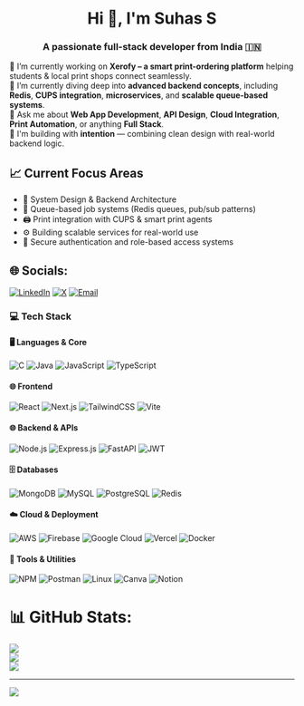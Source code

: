 <h1 align="center">Hi 👋, I'm Suhas S</h1>
<h3 align="center">A passionate full-stack developer from India 🇮🇳</h3>

🔭 I’m currently working on **Xerofy – a smart print-ordering platform** helping students & local print shops connect seamlessly.  
🌱 I’m currently diving deep into **advanced backend concepts**, including **Redis**, **CUPS integration**, **microservices**, and **scalable queue-based systems**.  
💬 Ask me about **Web App Development**, **API Design**, **Cloud Integration**, **Print Automation**, or anything **Full Stack**.  
🚀 I'm building with **intention** — combining clean design with real-world backend logic.  

## 📈 Current Focus Areas

- 🧠 System Design & Backend Architecture
- 🔁 Queue-based job systems (Redis queues, pub/sub patterns)
- 🖨️ Print integration with CUPS & smart print agents
- ⚙️ Building scalable services for real-world use
- 🔐 Secure authentication and role-based access systems

## 🌐 Socials:
[![LinkedIn](https://img.shields.io/badge/LinkedIn-%230077B5.svg?style=for-the-badge&logo=linkedin&logoColor=white)](https://www.linkedin.com/in/suhas-developer/) 
[![X](https://img.shields.io/badge/X-black.svg?style=for-the-badge&logo=X&logoColor=white)](https://x.com/suhass1177318) 
[![Email](https://img.shields.io/badge/Email-D14836?style=for-the-badge&logo=gmail&logoColor=white)](mailto:sharmasuhas22@gmail.com)

### 💻 Tech Stack

#### 🖥️ Languages & Core
![C](https://img.shields.io/badge/C-%2300599C.svg?style=for-the-badge&logo=c&logoColor=white)
![Java](https://img.shields.io/badge/Java-%23ED8B00.svg?style=for-the-badge&logo=openjdk&logoColor=white)
![JavaScript](https://img.shields.io/badge/JavaScript-%23323330.svg?style=for-the-badge&logo=javascript&logoColor=%23F7DF1E)
![TypeScript](https://img.shields.io/badge/TypeScript-%23007ACC.svg?style=for-the-badge&logo=typescript&logoColor=white)

#### 🌐 Frontend
![React](https://img.shields.io/badge/React-%2320232a.svg?style=for-the-badge&logo=react&logoColor=%2361DAFB)
![Next.js](https://img.shields.io/badge/Next.js-000000?style=for-the-badge&logo=next.js&logoColor=white)
![TailwindCSS](https://img.shields.io/badge/TailwindCSS-%2338B2AC.svg?style=for-the-badge&logo=tailwind-css&logoColor=white)
![Vite](https://img.shields.io/badge/Vite-%23646CFF.svg?style=for-the-badge&logo=vite&logoColor=white)

#### 🌐 Backend & APIs
![Node.js](https://img.shields.io/badge/Node.js-6DA55F?style=for-the-badge&logo=node.js&logoColor=white)
![Express.js](https://img.shields.io/badge/Express.js-%23404d59.svg?style=for-the-badge&logo=express&logoColor=%2361DAFB)
![FastAPI](https://img.shields.io/badge/FastAPI-005571?style=for-the-badge&logo=fastapi)
![JWT](https://img.shields.io/badge/JWT-black?style=for-the-badge&logo=JSON%20web%20tokens)

#### 🗄️ Databases
![MongoDB](https://img.shields.io/badge/MongoDB-%234ea94b.svg?style=for-the-badge&logo=mongodb&logoColor=white)
![MySQL](https://img.shields.io/badge/MySQL-%2300f.svg?style=for-the-badge&logo=mysql&logoColor=white)
![PostgreSQL](https://img.shields.io/badge/PostgreSQL-%23316192.svg?style=for-the-badge&logo=postgresql&logoColor=white)
![Redis](https://img.shields.io/badge/Redis-%23DC382D.svg?style=for-the-badge&logo=redis&logoColor=white)

#### ☁️ Cloud & Deployment
![AWS](https://img.shields.io/badge/AWS-%23FF9900.svg?style=for-the-badge&logo=amazon-aws&logoColor=white)
![Firebase](https://img.shields.io/badge/Firebase-%23039BE5.svg?style=for-the-badge&logo=firebase)
![Google Cloud](https://img.shields.io/badge/Google%20Cloud-%234285F4.svg?style=for-the-badge&logo=google-cloud&logoColor=white)
![Vercel](https://img.shields.io/badge/Vercel-%23000000.svg?style=for-the-badge&logo=vercel&logoColor=white)
![Docker](https://img.shields.io/badge/Docker-%230db7ed.svg?style=for-the-badge&logo=docker&logoColor=white)

#### 🧰 Tools & Utilities
![NPM](https://img.shields.io/badge/NPM-%23000000.svg?style=for-the-badge&logo=npm&logoColor=white)
![Postman](https://img.shields.io/badge/Postman-FF6C37?style=for-the-badge&logo=postman&logoColor=white)
![Linux](https://img.shields.io/badge/Linux-FCC624?style=for-the-badge&logo=linux&logoColor=black)
![Canva](https://img.shields.io/badge/Canva-%2300C4CC.svg?style=for-the-badge&logo=canva&logoColor=white)
![Notion](https://img.shields.io/badge/Notion-%23000000.svg?style=for-the-badge&logo=notion&logoColor=white)

# 📊 GitHub Stats:
![](https://github-readme-stats.vercel.app/api?username=suhas-developer07&theme=dark&hide_border=true&include_all_commits=true)<br/>
![](https://github-readme-streak-stats.herokuapp.com/?user=suhas-developer07&theme=dark&hide_border=true)<br/>
![](https://github-readme-stats.vercel.app/api/top-langs/?username=suhas-developer07&theme=dark&hide_border=true&include_all_commits=true&count_private=false&layout=compact)



---
[![](https://visitcount.itsvg.in/api?id=suhas-developer07&icon=0&color=0)](https://visitcount.itsvg.in)

<!-- Proudly created with GPRM ( https://gprm.itsvg.in ) -->